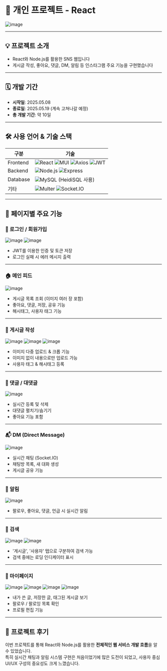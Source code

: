 # 👩 개인 프로젝트 - React

![image](https://github.com/user-attachments/assets/ff6fea2f-7102-4ef2-9407-07d94975b190)

---

## 💡 프로젝트 소개

- React와 Node.js를 활용한 SNS 웹입니다
- 게시글 작성, 좋아요, 댓글, DM, 알림 등 인스타그램 주요 기능을 구현했습니다

---

## 🗓 개발 기간

- **시작일**: 2025.05.08  
- **종료일**: 2025.05.19 (계속 고쳐나갈 예정)  
- **총 개발 기간**: 약 10일  

---

## 🛠️ 사용 언어 & 기술 스택

| 구분 | 기술 |
|------|------|
| Frontend | ![React](https://img.shields.io/badge/React-61DAFB?style=for-the-badge&logo=react&logoColor=black) ![MUI](https://img.shields.io/badge/MUI-007FFF?style=for-the-badge&logo=mui&logoColor=white) ![Axios](https://img.shields.io/badge/Axios-5A29E4?style=for-the-badge) ![JWT](https://img.shields.io/badge/JWT-000000?style=for-the-badge&logo=jsonwebtokens&logoColor=white) |
| Backend | ![Node.js](https://img.shields.io/badge/Node.js-339933?style=for-the-badge&logo=nodedotjs&logoColor=white) ![Express](https://img.shields.io/badge/Express-FF4F4F?style=for-the-badge&logo=express&logoColor=white) |
| Database | ![MySQL](https://img.shields.io/badge/MySQL-4479A1?style=for-the-badge&logo=mysql&logoColor=white) (HeidiSQL 사용) |
| 기타 | ![Multer](https://img.shields.io/badge/Multer-FF8C00?style=for-the-badge) ![Socket.IO](https://img.shields.io/badge/Socket.IO-010101?style=for-the-badge&logo=socketdotio&logoColor=white) |

---

## 📄 페이지별 주요 기능

### 🔐 로그인 / 회원가입

![image](https://github.com/user-attachments/assets/f467dcfa-ff7a-40de-abc0-26e84e36f2c0)
![image](https://github.com/user-attachments/assets/6e95f3fe-de2e-42dc-aacb-9cacfe2915e2)

- JWT를 이용한 인증 및 토큰 저장
- 로그인 실패 시 에러 메시지 출력

---

### 🏠 메인 피드

![image](https://github.com/user-attachments/assets/f07d7c2d-1a1a-4618-8636-207df1d2c6bf)

- 게시글 목록 조회 (이미지 여러 장 포함)
- 좋아요, 댓글, 저장, 공유 기능
- 해시태그, 사용자 태그 기능

---

### 📝 게시글 작성

![image](https://github.com/user-attachments/assets/13d9a20e-fec0-4bba-871a-46ac393dd020)
![image](https://github.com/user-attachments/assets/76146f2b-fe79-4a4c-a8e0-a19199c24cae)
![image](https://github.com/user-attachments/assets/8eaac756-9924-4f18-8272-a7e97ee22e74)

- 이미지 다중 업로드 & 크롭 기능
- 이미지 없이 내용으로만 업로드 가능
- 사용자 태그 & 해시태그 등록

---

### 💬 댓글 / 대댓글

![image](https://github.com/user-attachments/assets/a2a3cbfa-1818-4526-9f0f-67431890ce51)

- 실시간 등록 및 삭제
- 대댓글 펼치기/숨기기
- 좋아요 기능 포함

---

### 📬 DM (Direct Message)

![image](https://github.com/user-attachments/assets/499da885-d191-4d34-beb3-5d0b8b64510c)

- 실시간 채팅 (Socket.IO)
- 채팅방 목록, 새 대화 생성
- 게시글 공유 기능

---

### 🔔 알림

![image](https://github.com/user-attachments/assets/8e4aafad-db39-4d8c-8f34-3568ec8412e7)

- 팔로우, 좋아요, 댓글, 언급 시 실시간 알림

---

### 🔎 검색

![image](https://github.com/user-attachments/assets/7d561a1d-d44c-498b-9a27-39487739543b)
![image](https://github.com/user-attachments/assets/d766b0c2-381b-464c-926e-4422f3ebf518)

- '게시글', '사용자' 탭으로 구분하여 검색 가능  
- 검색 중에는 로딩 인디케이터 표시  

---

### 👤 마이페이지

![image](https://github.com/user-attachments/assets/a880cd8f-99c1-4bd1-b3d0-643a82778c7f)
![image](https://github.com/user-attachments/assets/14488dfe-746e-49d8-ab8c-71591cb2681f)
![image](https://github.com/user-attachments/assets/8eda00fd-6c65-4d1e-914b-06a3c3266769)
![image](https://github.com/user-attachments/assets/38badea8-a447-4d41-98e1-282922c29e0f)

- 내가 쓴 글, 저장한 글, 태그된 게시글 보기
- 팔로우 / 팔로잉 목록 확인
- 프로필 편집 기능

---

## 💬 프로젝트 후기

이번 프로젝트를 통해 React와 Node.js를 활용한 **전체적인 웹 서비스 개발 흐름**을 알 수 있었습니다.  
특히 실시간 채팅과 알림 시스템 구현은 처음이었기에 많은 도전이 되었고, 사용자 중심 UI/UX 구성의 중요성도 크게 느꼈습니다.  

